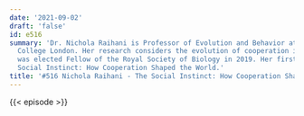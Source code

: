 ```yaml
---
date: '2021-09-02'
draft: 'false'
id: e516
summary: 'Dr. Nichola Raihani is Professor of Evolution and Behavior at University
  College London. Her research considers the evolution of cooperation in nature. She
  was elected Fellow of the Royal Society of Biology in 2019. Her first book is The
  Social Instinct: How Cooperation Shaped the World.'
title: '#516 Nichola Raihani - The Social Instinct: How Cooperation Shaped the World'
---
```

{{< episode >}}
